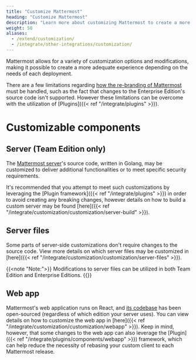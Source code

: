 ```yaml
---
title: "Customize Mattermost"
heading: "Customize Mattermost"
description: "Learn more about customizing Mattermost to create a more personalized experience depending on the needs of your deployment."
weight: 50
aliases:
  - /extend/customization/
  - /integrate/other-integrations/customization/
---
```


Mattermost allows for a variety of customization options and modifications, making it possible to create a more adequate experience depending on the needs of each deployment.

There are a few limitations regarding [how the re-branding of Mattermost](https://mattermost.com/trademark-standards-of-use/) must be handled, such as the fact that changes to the Enterprise Edition's source code isn't supported. However these limitations can be overcome with the utilization of [Plugins]({{< ref "/integrate/plugins" >}}).

# Customizable components

## Server (Team Edition only)

The [Mattermost server](https://github.com/mattermost/mattermost-server)'s source code, written in Golang, may be customized to deliver additional functionalities or to meet specific security requirements.

It's recommended that you attempt to meet such customizations by leveraging the [Plugin framework]({{< ref "/integrate/plugins" >}}) in order to avoid creating any breaking changes, however details on how to build a custom server may be found [here]({{< ref "/integrate/customization/customization/server-build" >}}).

## Server files

Some parts of server-side customizations don't require changes to the source code. View more details on which server files may be customized in [here]({{< ref "/integrate/customization/customization/server-files" >}}).

{{<note "Note:">}}
Modifications to server files can be utilized in both Team Edition and Enterprise Editions.
{{</note>}}

## Web app

Mattermost's web application runs on React, and [its codebase](https://github.com/mattermost/mattermost-webapp) has been open-sourced (regardless of which edition your server uses). You can view details on how to customize the web app in [here]({{< ref "/integrate/customization/customization/webapp" >}}). Keep in mind, however, that some changes to the web app can also leverage the [Plugin]({{< ref "/integrate/plugins/components/webapp" >}}) framework, which can help reduce the necessity of rebasing your custom client to each Mattermost release.

